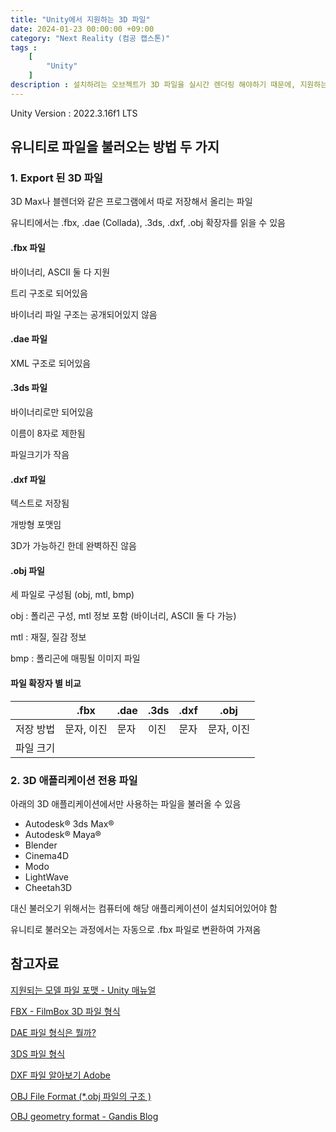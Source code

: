 ```yaml
---
title: "Unity에서 지원하는 3D 파일"
date: 2024-01-23 00:00:00 +09:00
category: "Next Reality (컴공 캡스톤)"
tags :
    [
        "Unity"
    ]
description : 설치하려는 오브젝트가 3D 파일을 실시간 렌더링 해야하기 때문에, 지원하는 파일 형식을 공부함
---
```

Unity Version : 2022.3.16f1 LTS

## 유니티로 파일을 불러오는 방법 두 가지

### 1. Export 된 3D 파일

3D Max나 블렌더와 같은 프로그램에서 따로 저장해서 올리는 파일

유니티에서는 .fbx, .dae (Collada), .3ds, .dxf, .obj 확장자를 읽을 수 있음

#### .fbx 파일

바이너리, ASCII 둘 다 지원

트리 구조로 되어있음

바이너리 파일 구조는 공개되어있지 않음

#### .dae 파일

XML 구조로 되어있음

#### .3ds 파일

바이너리로만 되어있음

이름이 8자로 제한됨

파일크기가 작음

#### .dxf 파일

텍스트로 저장됨

개방형 포맷임

3D가 가능하긴 한데 완벽하진 않음

#### .obj 파일

세 파일로 구성됨 (obj, mtl, bmp)

obj : 폴리곤 구성, mtl 정보 포함 (바이너리, ASCII 둘 다 가능)

mtl : 재질, 질감 정보

bmp : 폴리곤에 매핑될 이미지 파일

#### 파일 확장자 별 비교

|           | .fbx       | .dae | .3ds | .dxf | .obj       |
| --------- | ---------- | ---- | ---- | ---- | ---------- |
| 저장 방법 | 문자, 이진 | 문자 | 이진 | 문자 | 문자, 이진 |
| 파일 크기 |            |      |      |      |            |

### 2. 3D 애플리케이션 전용 파일

아래의 3D 애플리케이션에서만 사용하는 파일을 불러올 수 있음

- Autodesk® 3ds Max®
- Autodesk® Maya®
- Blender
- Cinema4D
- Modo
- LightWave
- Cheetah3D

대신 불러오기 위해서는 컴퓨터에 해당 애플리케이션이 설치되어있어야 함

유니티로 불러오는 과정에서는 자동으로 .fbx 파일로 변환하여 가져옴

## 참고자료

[지원되는 모델 파일 포맷 - Unity 매뉴얼](https://docs.unity3d.com/kr/2018.4/Manual/3D-formats.html)

[FBX - FilmBox 3D 파일 형식](https://docs.fileformat.com/ko/3d/fbx/)

[DAE 파일 형식은 뭘까?](https://medium.com/@su_bak/dae-파일-형식은-뭘까-c5e2d93fd9b2)

[3DS 파일 형식](https://docs.fileformat.com/ko/3d/3ds/)

[DXF 파일 알아보기 Adobe](https://www.adobe.com/kr/creativecloud/file-types/image/vector/dxf-file.html)

[OBJ File Format (*.obj 파일의 구조 )](https://blog.naver.com/cjw531/222093095184)

[OBJ geometry format - Gandis Blog](https://gandis0713.github.io/2020/04/09/graphics-data-obj/)
